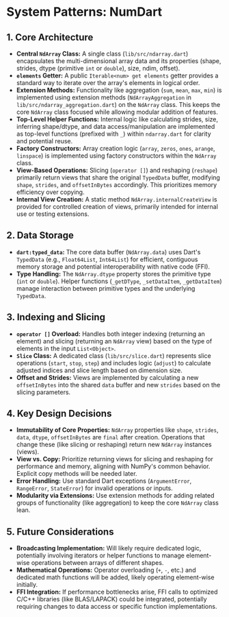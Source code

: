 <!-- Version: 1.1 | Last Updated: 2025-04-05 | Updated By: Cline -->

# System Patterns: NumDart

## 1. Core Architecture

- **Central `NdArray` Class:** A single class (`lib/src/ndarray.dart`)
  encapsulates the multi-dimensional array data and its properties (shape,
  strides, dtype (primitive `int` or `double`), size, ndim, offset).
- **`elements` Getter:** A public `Iterable<num> get elements` getter provides a
  standard way to iterate over the array's elements in logical order.
- **Extension Methods:** Functionality like aggregation (`sum`, `mean`, `max`,
  `min`) is implemented using extension methods (`NdArrayAggregation` in
  `lib/src/ndarray_aggregation.dart`) on the `NdArray` class. This keeps the
  core `NdArray` class focused while allowing modular addition of features.
- **Top-Level Helper Functions:** Internal logic like calculating strides, size,
  inferring shape/dtype, and data access/manipulation are implemented as
  top-level functions (prefixed with `_`) within `ndarray.dart` for clarity and
  potential reuse.
- **Factory Constructors:** Array creation logic (`array`, `zeros`, `ones`,
  `arange`, `linspace`) is implemented using factory constructors within the
  `NdArray` class.
- **View-Based Operations:** Slicing (`operator []`) and reshaping (`reshape`)
  primarily return views that share the original `TypedData` buffer, modifying
  `shape`, `strides`, and `offsetInBytes` accordingly. This prioritizes memory
  efficiency over copying.
- **Internal View Creation:** A static method `NdArray.internalCreateView` is
  provided for controlled creation of views, primarily intended for internal use
  or testing extensions.

## 2. Data Storage

- **`dart:typed_data`:** The core data buffer (`NdArray.data`) uses Dart's
  `TypedData` (e.g., `Float64List`, `Int64List`) for efficient, contiguous
  memory storage and potential interoperability with native code (FFI).
- **Type Handling:** The `NdArray.dtype` property stores the primitive type
  (`int` or `double`). Helper functions (`_getDType`, `_setDataItem`,
  `_getDataItem`) manage interaction between primitive types and the underlying
  `TypedData`.

## 3. Indexing and Slicing

- **`operator []` Overload:** Handles both integer indexing (returning an
  element) and slicing (returning an `NdArray` view) based on the type of
  elements in the input `List<Object>`.
- **`Slice` Class:** A dedicated class (`lib/src/slice.dart`) represents slice
  operations (`start`, `stop`, `step`) and includes logic (`adjust`) to
  calculate adjusted indices and slice length based on dimension size.
- **Offset and Strides:** Views are implemented by calculating a new
  `offsetInBytes` into the shared `data` buffer and new `strides` based on the
  slicing parameters.

## 4. Key Design Decisions

- **Immutability of Core Properties:** `NdArray` properties like `shape`,
  `strides`, `data`, `dtype`, `offsetInBytes` are `final` after creation.
  Operations that change these (like slicing or reshaping) return new `NdArray`
  instances (views).
- **View vs. Copy:** Prioritize returning views for slicing and reshaping for
  performance and memory, aligning with NumPy's common behavior. Explicit copy
  methods will be needed later.
- **Error Handling:** Use standard Dart exceptions (`ArgumentError`,
  `RangeError`, `StateError`) for invalid operations or inputs.
- **Modularity via Extensions:** Use extension methods for adding related groups
  of functionality (like aggregation) to keep the core `NdArray` class lean.

## 5. Future Considerations

- **Broadcasting Implementation:** Will likely require dedicated logic,
  potentially involving iterators or helper functions to manage element-wise
  operations between arrays of different shapes.
- **Mathematical Operations:** Operator overloading (`+`, `-`, etc.) and
  dedicated math functions will be added, likely operating element-wise
  initially.
- **FFI Integration:** If performance bottlenecks arise, FFI calls to optimized
  C/C++ libraries (like BLAS/LAPACK) could be integrated, potentially requiring
  changes to data access or specific function implementations.
